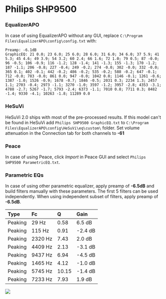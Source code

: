 # Philips SHP9500

### EqualizerAPO
In case of using EqualizerAPO without any GUI, replace `C:\Program Files\EqualizerAPO\config\config.txt`
with:
```
Preamp: -6.1dB
GraphicEQ: 21 0.0; 23 6.0; 25 6.0; 28 6.0; 31 6.0; 34 6.0; 37 5.9; 41 5.3; 45 4.6; 49 3.9; 54 3.2; 60 2.4; 66 1.6; 72 1.0; 79 0.5; 87 -0.0; 96 -0.5; 106 -0.9; 116 -1.2; 128 -1.4; 141 -1.3; 155 -1.3; 170 -1.2; 187 -1.1; 206 -0.8; 227 -0.4; 249 -0.2; 274 -0.0; 302 -0.0; 332 -0.0; 365 0.1; 402 -0.1; 442 -0.2; 486 -0.2; 535 -0.2; 588 -0.2; 647 -0.1; 712 -0.0; 783 -0.0; 861 0.0; 947 -0.0; 1042 0.0; 1146 -0.1; 1261 -0.6; 1387 -1.0; 1526 -0.9; 1678 -0.7; 1846 -0.5; 2031 0.3; 2234 1.3; 2457 1.1; 2703 -0.4; 2973 -1.1; 3270 -1.0; 3597 -1.2; 3957 -2.8; 4353 -3.1; 4788 -2.7; 5267 -1.7; 5793 -2.4; 6373 -1.1; 7010 0.8; 7711 0.3; 8482 -1.4; 9330 -4.1; 10263 -1.8; 11289 0.0
```

### HeSuVi
HeSuVi 2.0 ships with most of the pre-processed results. If this model can't be found in HeSuVi add
`Philips SHP9500 GraphicEQ.txt` to `C:\Program Files\EqualizerAPO\config\HeSuVi\eq\custom\` folder.
Set volume attenuation in the Connection tab for both channels to **-61**

### Peace
In case of using Peace, click *Import* in Peace GUI and select `Philips SHP9500 ParametricEQ.txt`.

### Parametric EQs
In case of using other parametric equalizer, apply preamp of **-6.5dB** and build filters manually
with these parameters. The first 5 filters can be used independently.
When using independent subset of filters, apply preamp of **-6.5dB**.

| Type    | Fc      |     Q | Gain    |
|:--------|:--------|:------|:--------|
| Peaking | 29 Hz   |  0.58 | 6.5 dB  |
| Peaking | 115 Hz  |  0.91 | -2.4 dB |
| Peaking | 2320 Hz |  7.43 | 2.0 dB  |
| Peaking | 4409 Hz |  2.13 | -3.1 dB |
| Peaking | 9437 Hz |  6.94 | -4.5 dB |
| Peaking | 1465 Hz |  4.12 | -1.0 dB |
| Peaking | 5745 Hz | 10.15 | -1.4 dB |
| Peaking | 7233 Hz |  7.93 | 1.9 dB  |

![](https://raw.githubusercontent.com/jaakkopasanen/AutoEq/master/results/rtings/rtings/Philips%20SHP9500/Philips%20SHP9500.png)